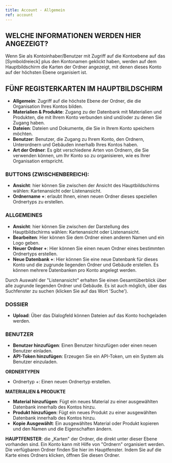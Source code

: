 ```yaml
---
title: Account - Allgemein
ref: account
---
```


## WELCHE INFORMATIONEN WERDEN HIER ANGEZEIGT?
Wenn Sie als Kontoinhaber/Benutzer mit Zugriff auf die Kontoebene auf das [Symboldreieck] plus den Kontonamen geklickt haben, werden auf dem Hauptbildschirm die Karten der Ordner angezeigt, mit denen dieses Konto auf der höchsten Ebene organisiert ist.

## FÜNF REGISTERKARTEN IM HAUPTBILDSCHIRM
- **Allgemein**: Zugriff auf die höchste Ebene der Ordner, die die Organisation Ihres Kontos bilden.
- **Materialien & Produkte**: Zugang zu der Datenbank mit Materialien und Produkten, die mit Ihrem Konto verbunden sind und/oder zu denen Sie Zugang haben.
- **Dateien**: Dateien und Dokumente, die Sie in Ihrem Konto speichern möchten.
- **Benutzer**: Benutzer, die Zugang zu Ihrem Konto, den Ordnern, Unterordnern und Gebäuden innerhalb Ihres Kontos haben.
- **Art der Ordner**: Es gibt verschiedene Arten von Ordnern, die Sie verwenden können, um Ihr Konto so zu organisieren, wie es Ihrer Organisation entspricht.

### BUTTONS (ZWISCHENBEREICH):
- **Ansicht**: hier können Sie zwischen der Ansicht des Hauptbildschirms wählen: Kartenansicht oder Listenansicht.
- **Ordnername +**:  erlaubt Ihnen, einen neuen Ordner dieses speziellen Ordnertyps zu erstellen.

### ALLGEMEINES
- **Ansicht**: hier können Sie zwischen der Darstellung des Hauptbildschirms wählen: Kartenansicht oder Listenansicht.
- **Bearbeiten**: Hier können Sie dem Ordner einen anderen Namen und ein Logo geben.
- **Neuer Ordner +**: Hier können Sie einen neuen Ordner eines bestimmten Ordnertyps erstellen.
- **Neue Datenbank +**: Hier können Sie eine neue Datenbank für dieses Konto und die zugrunde liegenden Ordner und Gebäude erstellen. Es können mehrere Datenbanken pro Konto angelegt werden.

Durch Auswahl der "Listenansicht" erhalten Sie einen Gesamtüberblick über alle zugrunde liegenden Ordner und Gebäude. Es ist auch möglich, über das Suchfenster zu suchen (klicken Sie auf das Wort 'Suche').

### DOSSIER
- **Upload**: Über das Dialogfeld können Dateien auf das Konto hochgeladen werden.

### BENUTZER
- **Benutzer hinzufügen**: Einen Benutzer hinzufügen oder einen neuen Benutzer einladen.
- **API-Token hinzufügen**: Erzeugen Sie ein API-Token, um ein System als Benutzer einzuladen.


**ORDNERTYPEN**
- Ordnertyp +: Einen neuen Ordnertyp erstellen.

**MATERIALIEN & PRODUKTE**
- **Material hinzufügen**: Fügt ein neues Material zu einer ausgewählten Datenbank innerhalb des Kontos hinzu.
- **Produkt hinzufügen**: Fügt ein neues Produkt zu einer ausgewählten Datenbank innerhalb des Kontos hinzu.
- **Kopie Ausgewählt**: Ein ausgewähltes Material oder Produkt kopieren und den Namen und die Eigenschaften ändern.

**HAUPTFENSTER**: die „Karten" der Ordner, die direkt unter dieser Ebene vorhanden sind. Ein Konto kann mit Hilfe von "Ordnern" organisiert werden. Die verfügbaren Ordner finden Sie hier im Hauptfenster. Indem Sie auf die Karte eines Ordners klicken, öffnen Sie diesen Ordner.